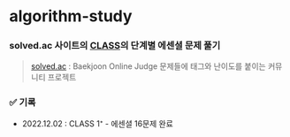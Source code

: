# algorithm-study

### solved.ac 사이트의 [CLASS](https://solved.ac/class)의 단계별 에센셜 문제 풀기
> [solved.ac](https://solved.ac/) : Baekjoon Online Judge 문제들에 태그와 난이도를 붙이는 커뮤니티 프로젝트

### ✅ 기록
- 2022.12.02 : CLASS 1⁺ -	에센셜 16문제 완료

